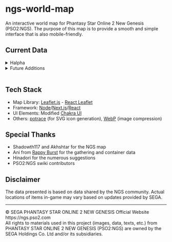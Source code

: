 # ngs-world-map
An interactive world map for Phantasy Star Online 2 New Genesis (PSO2:NGS).
The purpose of this map is to provide a smooth and simple interface that is also mobile-friendly.

## Current Data 
<details>
  <summary>Halpha</summary>

#### Aelio Region
* English/日本語 text
* Key landmarks: Ryuker Devices, Cocoons, Towers, Region Mags
* Gathering Nodes (credits: [Ani/Rappy Burst](https://new-gen.rappy-burst.com/gathering/))
* Caves and Tunnels (credits: [Ani/Rappy Burst](https://new-gen.rappy-burst.com/gathering/))
* Red Item Containers (credits: [Ani/Rappy Burst](https://new-gen.rappy-burst.com/gathering/))
* Field Bosses (Veteran enemies)
* Regions (Exploration/Battle)
</details>

<details>
  <summary>Future Additions</summary>

  * A custom layer control panel
  * More gathering nodes
  * The desert region
</details>

<br/>

## Tech Stack
- Map Library: [Leaflet.js](https://leafletjs.com/) - [React Leaflet](https://react-leaflet.js.org/)
- Framework: [Node](https://nodejs.org)/[Next.js](https://nextjs.org)/[React](https://reactjs.org/)
- UI Elements: Modified [Chakra UI](https://chakra-ui.com/)
- Others: [potrace](http://potrace.sourceforge.net/) (for SVG icon generation), [WebP](https://developers.google.com/speed/webp) (image compression)

## Special Thanks
* Shadowth117 and Akhshtar for the NGS map
* Ani from [Rappy Burst](https://new-gen.rappy-burst.com/) for the gathering and container data
* Hinadori for the numerous suggestions
* PSO2:NGS swiki contributors

## Disclaimer
The data presented is based on data shared by the NGS community. Actual locations of items in-game may vary based on updates provided by SEGA.

<hr/>
&copy; SEGA PHANTASY STAR ONLINE 2 NEW GENESIS Official Website https://ngs.pso2.com
<br/>
All rights to materials used in this project (images, data, texts, etc.) from PHANTASY STAR ONLINE 2 NEW GENESIS (PSO2:NGS) are owned by the SEGA Holdings Co. Ltd and/or its subsidiaries.
